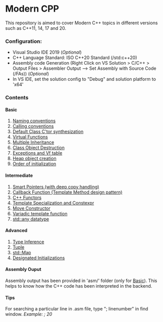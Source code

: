 # Modern CPP
<p>This repository is aimed to cover Modern C++ topics in different versions such as C++11, 14, 17 and 20.</p>

### Configuration:
- Visual Studio IDE 2019 (*Optional*)
- C++ Language Standard: ISO C++20 Standard (/std:c++20)
- Assembly code Generation (Right Click on VS Solution > C/C++ > Output Files > Assembler Output --> Set Assembly with Source Code (/FAs)) (*Optional*)
- In VS IDE, set the solution config to "Debug" and solution platform to 'x64'

### Contents

#### Basic
1. [Naming conventions](./Basic/1_Prog_NamingConv.cpp)
2. [Calling conventions](./Basic/2_Prog_CallingConv.cpp)
3. [Default Class C'tor synthesization](./Basic/3_Prog_Default_Ctor.cpp)
4. [Virtual Functions](./Basic/4_Virtual_Functions.cpp)
5. [Multiple Inheritance](./Basic/5_VirtualFunc_MultipleInheritance.cpp)
6. [Class Object Destruction](./Basic/6_rValue_and_DtorScope.cpp)
7. [Exceptions and Vf table](./Basic/7_exception.cpp)
8. [Heap object creation](./Basic/8_new_operator_heap_obj_Creation.cpp)
9. [Order of initialization](./Basic/9_Order_of_initialization.cpp)

#### Intermediate
1. [Smart Pointers (with deep copy handling)](./Intermediate/1_smart_pointer.cpp)
2. [Callback Function (Template Method design pattern)](./Intermediate/2_callback.cpp)
3. [C++ Functors](./Intermediate/3_Functors.cpp)
4. [Template Specialization and Constexpr](./Intermediate/4_Template_Specialization.cpp)
5. [Move Constructor](./Intermediate/5_Move_Constructor.cpp)
6. [Variadic template function](./Intermediate/6_variadic_Function_TemplatePack.cpp)
7. [std::any datatype](./Intermediate/7_the_ANY_Datatype.cpp)

#### Advanced
1. [Type Inference](./Advanced/1_TypeInference.cpp)
2. [Tuple](./Advanced/2_tuple.cpp)
3. [std::Map](./Advanced/3_std_map.cpp)
4. [Designated Initializations](./Advanced/4_Designated_Initializations.cpp)

#### Assembly Ouput
Assembly output has been provided in 'asm/' folder (only for [Basic](#Basic)). This helps to know how the C++ code has been interpreted in the backend.

#### Tips
For searching a particular line in .asm file, type "; linenumber" in find window.
*Example: ; 20*
